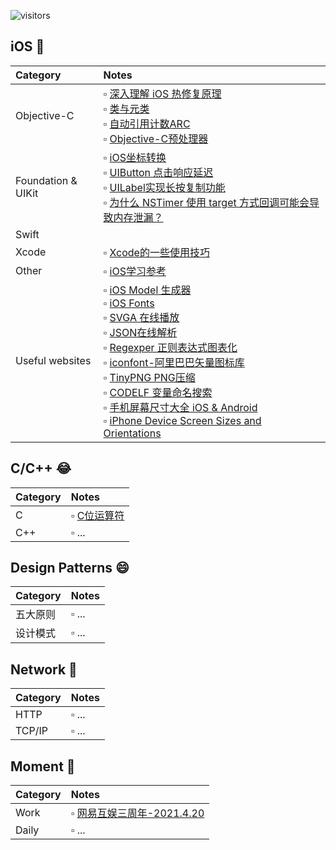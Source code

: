 ![visitors](https://visitor-badge.laobi.icu/badge?page_id=zhiyongzou.zzy.notes)

## iOS 📱

| Category| Notes|
|:-- |:-- |
| Objective-C         |  ▫︎ [深入理解 iOS 热修复原理](https://github.com/zhiyongzou/DynamicOC) <br> ▫︎ [类与元类](/Notes/iOS/ClassesAndMetaclasses.md) <br> ▫︎ [自动引用计数ARC](/Notes/iOS/自动引用计数ARC.md) <br> ▫︎ [Objective-C预处理器](/Notes/iOS/Objective-C预处理器.md) |
| Foundation &  UIKit |  ▫︎ [iOS坐标转换](/Notes/iOS/iOS%E5%9D%90%E6%A0%87%E8%BD%AC%E6%8D%A2.md) <br>  ▫︎ [UIButton 点击响应延迟](/Notes/iOS/UIButton%20点击响应延迟.md) 	<br>  ▫︎ [UILabel实现长按复制功能](/Notes/iOS/UILabel实现长按复制功能.md) <br>  ▫︎ [为什么 NSTimer 使用 target 方式回调可能会导致内存泄漏？](/Notes/iOS/为什么%20NSTimer%20使用%20target%20方式回调可能会导致内存泄漏.md) |
| Swift 	            |  	|
| Xcode 	            |  ▫︎ [Xcode的一些使用技巧](/Notes/iOS/Xcode的一些使用技巧.md)|
| Other               |  ▫︎ [iOS学习参考](/Notes/iOS/iOS学习参考.md) |
| Useful websites     |  ▫︎ [iOS Model 生成器](http://modelend.com/)	<br> ▫︎ [iOS Fonts](http://iosfonts.com/) <br>  ▫︎ [SVGA 在线播放](https://svga.io/svga-preview.html) <br>  ▫︎ [JSON在线解析](https://www.json.cn/) <br>  ▫︎ [Regexper 正则表达式图表化](https://regexper.com/) <br>  ▫︎ [iconfont-阿里巴巴矢量图标库](https://www.iconfont.cn/?spm=a313x.7781069.1998910419.d4d0a486a) <br>  ▫︎ [TinyPNG PNG压缩](https://tinypng.com/) <br>  ▫︎ [CODELF 变量命名搜索](https://unbug.github.io/codelf/) <br> ▫︎ [手机屏幕尺寸大全 iOS & Android](https://uiiiuiii.com/screen/) <br>  ▫︎ [iPhone Device Screen Sizes and Orientations](https://developer.apple.com/design/human-interface-guidelines/ios/visual-design/adaptivity-and-layout/#device-screen-sizes-and-orientations) <br>|

## C/C++ 😂
| Category| Notes|
|:-- |:-- |
| C       | ▫︎ [C位运算符](/Notes/C:C%2B%2B/C位运算符.md)|
| C++     | ▫︎ ...    |

## Design Patterns 😄
| Category| Notes|
|:-- |:-- |
| 五大原则  | ▫︎ ...    |
| 设计模式  | ▫︎ ...    |

## Network 📶
| Category| Notes|
|:-- |:-- |
| HTTP    | ▫︎ ...    |
| TCP/IP  | ▫︎ ...    |

## Moment 📒
| Category| Notes|
|:-- |:-- |
|Work     |▫︎ [网易互娱三周年-2021.4.20](/Notes/Other/网易互娱三周年.md)|
|Daily    |▫︎ ...|
